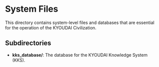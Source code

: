 # System Files

This directory contains system-level files and databases that are essential for the operation of the KYOUDAI Civilization.

## Subdirectories

- **kks_database/**: The database for the KYOUDAI Knowledge System (KKS).